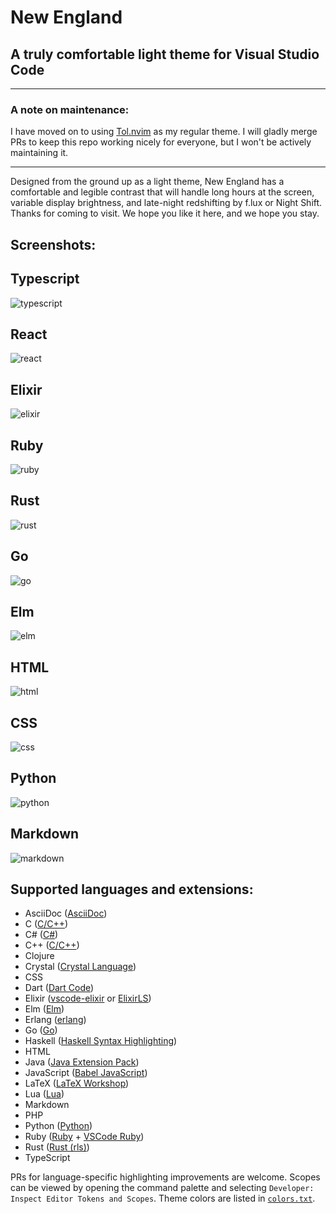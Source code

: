 # New England

## A truly comfortable light theme for Visual Studio Code

---

### A note on maintenance:

I have moved on to using [Tol.nvim](https://github.com/dustypomerleau/tol.nvim) as my regular theme.
I will gladly merge PRs to keep this repo working nicely for everyone, but I won't be actively maintaining it.

---

Designed from the ground up as a light theme, New England has a comfortable and legible contrast that will handle long hours at the screen, variable display brightness, and late-night redshifting by f.lux or Night Shift. Thanks for coming to visit. We hope you like it here, and we hope you stay.

## Screenshots:

## Typescript

![typescript](./images/typescript.png)

## React

![react](./images/react.png)

## Elixir

![elixir](./images/elixir.png)

## Ruby

![ruby](./images/ruby.png)

## Rust

![rust](./images/rust.png)

## Go

![go](./images/go.png)

## Elm

![elm](./images/elm.png)

## HTML

![html](./images/html.png)

## CSS

![css](./images/css.png)

## Python

![python](./images/python.png)

## Markdown

![markdown](./images/markdown.png)

## Supported languages and extensions:

- AsciiDoc ([AsciiDoc](https://marketplace.visualstudio.com/items?itemName=joaompinto.asciidoctor-vscode))
- C ([C/C++](https://marketplace.visualstudio.com/items?itemName=ms-vscode.cpptools))
- C# ([C#](https://marketplace.visualstudio.com/items?itemName=ms-dotnettools.csharp))
- C++ ([C/C++](https://marketplace.visualstudio.com/items?itemName=ms-vscode.cpptools))
- Clojure
- Crystal ([Crystal Language](https://marketplace.visualstudio.com/items?itemName=faustinoaq.crystal-lang))
- CSS
- Dart ([Dart Code](https://marketplace.visualstudio.com/items?itemName=Dart-Code.dart-code))
- Elixir ([vscode-elixir](https://marketplace.visualstudio.com/items?itemName=mjmcloug.vscode-elixir) or [ElixirLS](https://marketplace.visualstudio.com/items?itemName=JakeBecker.elixir-ls))
- Elm ([Elm](https://marketplace.visualstudio.com/items?itemName=Elmtooling.elm-ls-vscode))
- Erlang ([erlang](https://marketplace.visualstudio.com/items?itemName=pgourlain.erlang))
- Go ([Go](https://marketplace.visualstudio.com/items?itemName=ms-vscode.Go))
- Haskell ([Haskell Syntax Highlighting](https://marketplace.visualstudio.com/items?itemName=justusadam.language-haskell))
- HTML
- Java ([Java Extension Pack](https://marketplace.visualstudio.com/items?itemName=vscjava.vscode-java-pack))
- JavaScript ([Babel JavaScript](https://marketplace.visualstudio.com/items?itemName=mgmcdermott.vscode-language-babel))
- LaTeX ([LaTeX Workshop](https://marketplace.visualstudio.com/items?itemName=James-Yu.latex-workshop))
- Lua ([Lua](https://marketplace.visualstudio.com/items?itemName=sumneko.lua))
- Markdown
- PHP
- Python ([Python](https://marketplace.visualstudio.com/items?itemName=ms-python.python))
- Ruby ([Ruby](https://marketplace.visualstudio.com/items?itemName=rebornix.Ruby) + [VSCode Ruby](https://marketplace.visualstudio.com/items?itemName=wingrunr21.vscode-ruby))
- Rust ([Rust (rls)](https://marketplace.visualstudio.com/items?itemName=rust-lang.rust))
- TypeScript

<!--
## Planned languages:

- F#
- Gleam
- GraphQL
- Idris
- Julia
- Kotlin
- Objective-C
- OCaml
- Perl
- Pony
- R
- Reason ML
- reStructuredText
- Scala
- Shell Script
- SQL
- Swift
- TLA+
-->

PRs for language-specific highlighting improvements are welcome. Scopes can be viewed by opening the command palette and selecting `Developer: Inspect Editor Tokens and Scopes`. Theme colors are listed in [`colors.txt`](./colors.txt).
